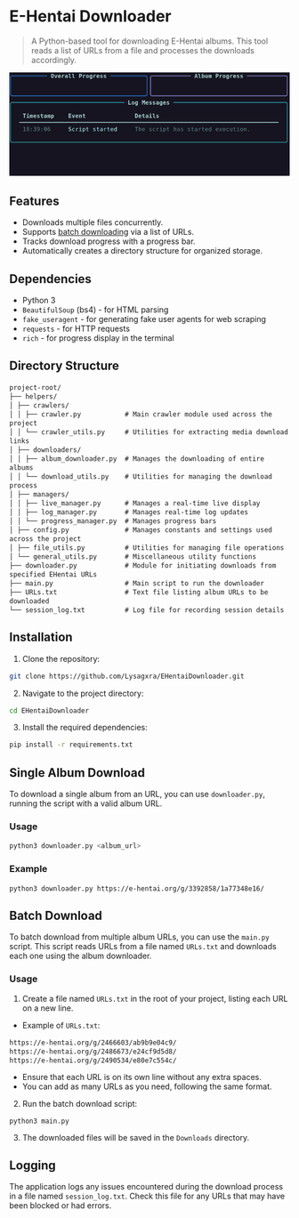 # E-Hentai Downloader

> A Python-based tool for downloading E-Hentai albums. This tool reads a list of URLs from a file and processes the downloads accordingly.

![Demo](https://github.com/Lysagxra/EHentaiDownloader/blob/e6e408181db6bb6707c29135c7fd04b4859830d5/misc/Demo.gif)

## Features

- Downloads multiple files concurrently.
- Supports [batch downloading](https://github.com/Lysagxra/EHentaiDownloader/tree/main?tab=readme-ov-file#batch-download) via a list of URLs.
- Tracks download progress with a progress bar.
- Automatically creates a directory structure for organized storage.

## Dependencies

- Python 3
- `BeautifulSoup` (bs4) - for HTML parsing
- `fake_useragent` - for generating fake user agents for web scraping
- `requests` - for HTTP requests
- `rich` - for progress display in the terminal

## Directory Structure

```
project-root/
├── helpers/
│ ├── crawlers/
│ │ ├── crawler.py           # Main crawler module used across the project
│ │ └── crawler_utils.py     # Utilities for extracting media download links
│ ├── downloaders/
│ │ ├── album_downloader.py  # Manages the downloading of entire albums
│ │ └── download_utils.py    # Utilities for managing the download process
│ ├── managers/
│ │ ├── live_manager.py      # Manages a real-time live display
│ │ ├── log_manager.py       # Manages real-time log updates
│ │ └── progress_manager.py  # Manages progress bars
│ ├── config.py              # Manages constants and settings used across the project
│ ├── file_utils.py          # Utilities for managing file operations
│ └── general_utils.py       # Miscellaneous utility functions
├── downloader.py            # Module for initiating downloads from specified EHentai URLs
├── main.py                  # Main script to run the downloader
├── URLs.txt                 # Text file listing album URLs to be downloaded
└── session_log.txt          # Log file for recording session details
```

## Installation

1. Clone the repository:

```bash
git clone https://github.com/Lysagxra/EHentaiDownloader.git
```

2. Navigate to the project directory:

```bash
cd EHentaiDownloader
```

3. Install the required dependencies:

```bash
pip install -r requirements.txt
```

## Single Album Download

To download a single album from an URL, you can use `downloader.py`, running the script with a valid album URL.

### Usage

```bash
python3 downloader.py <album_url>
```

### Example

```
python3 downloader.py https://e-hentai.org/g/3392858/1a77348e16/
```

## Batch Download

To batch download from multiple album URLs, you can use the `main.py` script. This script reads URLs from a file named `URLs.txt` and downloads each one using the album downloader.

### Usage

1. Create a file named `URLs.txt` in the root of your project, listing each URL on a new line.

- Example of `URLs.txt`:

```
https://e-hentai.org/g/2466603/ab9b9e04c9/
https://e-hentai.org/g/2486673/e24cf9d5d8/
https://e-hentai.org/g/2490534/e80e7c554c/
```

- Ensure that each URL is on its own line without any extra spaces.
- You can add as many URLs as you need, following the same format.

2. Run the batch download script:

```
python3 main.py
```

3. The downloaded files will be saved in the `Downloads` directory.


## Logging

The application logs any issues encountered during the download process in a file named `session_log.txt`. Check this file for any URLs that may have been blocked or had errors.
